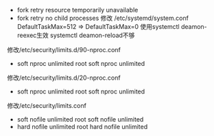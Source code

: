 - fork retry resource temporarily unavailable
- fork retry no child processes 
修改
/etc/systemd/system.conf
DefaultTaskMax=512 =>  DefaultTaskMax=0
使用systemctl deamon-reexec生效
systemctl deamon-reload不够

修改/etc/security/limits.d/90-nproc.conf
*    soft nproc unlimited
root soft nproc unlimited


修改/etc/security/limits.d/20-nproc.conf
*    soft nproc unlimited
root soft nproc unlimited


修改/etc/security/limits.conf
*    soft nofile unlimited
root soft nofile unlimited
*    hard nofile unlimited
root hard nofile unlimited

